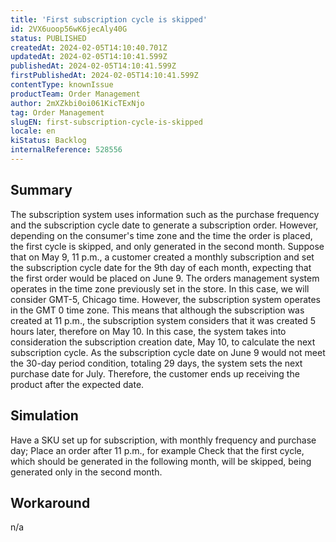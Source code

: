 ```yaml
---
title: 'First subscription cycle is skipped'
id: 2VX6uoop56wK6jecAly40G
status: PUBLISHED
createdAt: 2024-02-05T14:10:40.701Z
updatedAt: 2024-02-05T14:10:41.599Z
publishedAt: 2024-02-05T14:10:41.599Z
firstPublishedAt: 2024-02-05T14:10:41.599Z
contentType: knownIssue
productTeam: Order Management
author: 2mXZkbi0oi061KicTExNjo
tag: Order Management
slugEN: first-subscription-cycle-is-skipped
locale: en
kiStatus: Backlog
internalReference: 528556
---
```


## Summary


The subscription system uses information such as the purchase frequency and the subscription cycle date to generate a subscription order. However, depending on the consumer's time zone and the time the order is placed, the first cycle is skipped, and only generated in the second month.
Suppose that on May 9, 11 p.m., a customer created a monthly subscription and set the subscription cycle date for the 9th day of each month, expecting that the first order would be placed on June 9.
The orders management system operates in the time zone previously set in the store. In this case, we will consider GMT-5, Chicago time. However, the subscription system operates in the GMT 0 time zone. This means that although the subscription was created at 11 p.m., the subscription system considers that it was created 5 hours later, therefore on May 10.
In this case, the system takes into consideration the subscription creation date, May 10, to calculate the next subscription cycle. As the subscription cycle date on June 9 would not meet the 30-day period condition, totaling 29 days, the system sets the next purchase date for July. Therefore, the customer ends up receiving the product after the expected date.


##

## Simulation


Have a SKU set up for subscription, with monthly frequency and purchase day;
Place an order after 11 p.m., for example
Check that the first cycle, which should be generated in the following month, will be skipped, being generated only in the second month.



##

## Workaround


n/a





